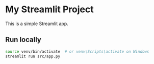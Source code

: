# My Streamlit Project

This is a simple Streamlit app.

## Run locally

```bash
source venv/bin/activate  # or venv\Scripts\activate on Windows
streamlit run src/app.py